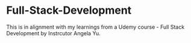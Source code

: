 # Full-Stack-Development
This is in alignment with my learnings from a Udemy course - Full Stack Development by Instrcutor Angela Yu.
